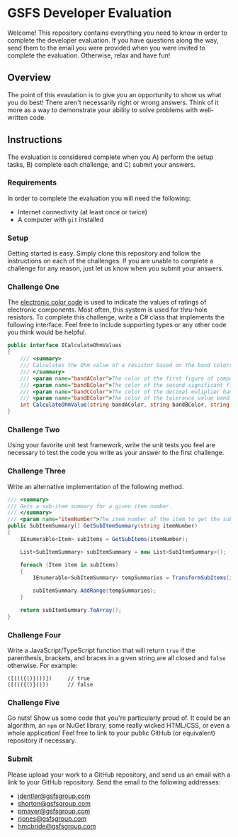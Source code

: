 # GSFS Developer Evaluation
Welcome! This repository contains everything you need to know in order to complete the developer evaluation. If you have questions along the way, send them to the email you were provided when you were invited to complete the evaluation. Otherwise, relax and have fun!

## Overview
The point of this evaulation is to give you an opportunity to show us what you do best! There aren't necessarily right or wrong answers. Think of it more as a way to demonstrate your ability to solve problems with well-written code.

## Instructions
The evaluation is considered complete when you A) perform the setup tasks, B) complete each challenge, and C) submit your answers.

### Requirements
In order to complete the evaluation you will need the following:

* Internet connectivity (at least once or twice)
* A computer with `git` installed

### Setup
Getting started is easy. Simply clone this repository and follow the instructions on each of the challenges. If you are unable to complete a challenge for any reason, just let us know when you submit your answers.

### Challenge One
The [electronic color code](https://en.wikipedia.org/wiki/Electronic_color_code) is used to indicate the values of ratings of electronic components. Most often, this system is used for thru-hole resistors. To complete this challenge, write a C# class that implements the following interface. Feel free to include supporting types or any other code you think would be helpful.

```csharp
public interface ICalculateOhmValues
{
    /// <summary>
    /// Calculates the Ohm value of a resistor based on the band colors.
    /// </summary>
    /// <param name="bandAColor">The color of the first figure of component value band.</param>
    /// <param name="bandBColor">The color of the second significant figure band.</param>
    /// <param name="bandCColor">The color of the decimal muliplier band.</param>
    /// <param name="bandDColor">The color of the tolerance value band.</param>
    int CalculateOhmValue(string bandAColor, string bandBColor, string bandCColor, string bandDColor)
}
```

### Challenge Two
Using your favorite unit test framework, write the unit tests you feel are necessary to test the code you write as your answer to the first challenge.

### Challenge Three
Write an alternative implementation of the following method.

```csharp
/// <summary>
/// Gets a sub-item summary for a given item number.
/// </summary>
/// <param name="itemNumber">The item number of the item to get the sub-item summary of.</param>
public SubItemSummary[] GetSubItemSummary(string itemNumber)
{
    IEnumerable<Item> subItems = GetSubItems(itemNumber);

    List<SubItemSummary> subItemSummary = new List<SubItemSummary>();

    foreach (Item item in subItems)
    {
        IEnumerable<SubItemSummary> tempSummaries = TransformSubItems(item, item.GetSubItems());

        subItemSummary.AddRange(tempSummaries);
    }

    return subItemSummary.ToArray();
}
```

### Challenge Four
Write a JavaScript/TypeScript function that will return `true` if the parenthesis, brackets, and braces in a given string are all closed and `false` otherwise. For example:

```
([((({()})))])     // true
([((({()}))))      // false
```

### Challenge Five
Go nuts! Show us some code that you're particularly proud of. It could be an algorithm, an `npm` or NuGet library, some really wicked HTML/CSS, or even a whole application! Feel free to link to your public GitHub (or equivalent) repository if necessary.

### Submit
Please upload your work to a GitHub repository, and send us an email with a link to your GitHub repository. Send the email to the following addresses:

* jdentler@gsfsgroup.com
* shorton@gsfsgroup.com
* pmayer@gsfsgroup.com
* rjones@gsfsgroup.com
* hmcbride@gsfsgroup.com
